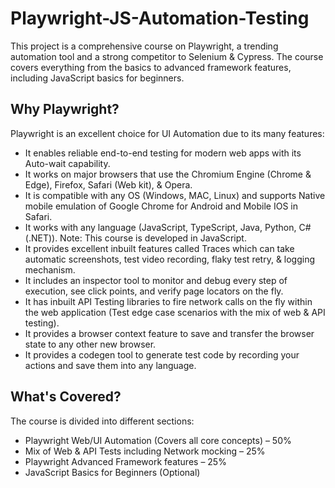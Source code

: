 # Playwright-JS-Automation-Testing

This project is a comprehensive course on Playwright, a trending automation tool and a strong competitor to Selenium & Cypress. The course covers everything from the basics to advanced framework features, including JavaScript basics for beginners.

## Why Playwright?

Playwright is an excellent choice for UI Automation due to its many features:

- It enables reliable end-to-end testing for modern web apps with its Auto-wait capability.
- It works on major browsers that use the Chromium Engine (Chrome & Edge), Firefox, Safari (Web kit), & Opera.
- It is compatible with any OS (Windows, MAC, Linux) and supports Native mobile emulation of Google Chrome for Android and Mobile IOS in Safari.
- It works with any language (JavaScript, TypeScript, Java, Python, C#(.NET)). Note: This course is developed in JavaScript.
- It provides excellent inbuilt features called Traces which can take automatic screenshots, test video recording, flaky test retry, & logging mechanism.
- It includes an inspector tool to monitor and debug every step of execution, see click points, and verify page locators on the fly.
- It has inbuilt API Testing libraries to fire network calls on the fly within the web application (Test edge case scenarios with the mix of web & API testing).
- It provides a browser context feature to save and transfer the browser state to any other new browser.
- It provides a codegen tool to generate test code by recording your actions and save them into any language.

## What's Covered?

The course is divided into different sections:

- Playwright Web/UI Automation (Covers all core concepts) – 50%
- Mix of Web & API Tests including Network mocking – 25%
- Playwright Advanced Framework features – 25%
- JavaScript Basics for Beginners (Optional)
